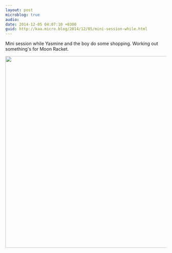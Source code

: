 ```yaml
---
layout: post
microblog: true
audio: 
date: 2014-12-05 04:07:10 +0300
guid: http://kaa.micro.blog/2014/12/05/mini-session-while.html
---
```

Mini session while Yasmine and the boy do some shopping. Working out something's for Moon Racket.

<img src="https://micro.kaa.bz/uploads/2018/4c593de968.jpg" width="600" height="600" />
